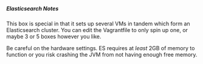 ##### Elasticsearch Notes

This box is special in that it sets up several VMs in tandem which form an Elasticsearch cluster. You can edit the Vagrantfile to only spin up one, or maybe 3 or 5 boxes however you like.

Be careful on the hardware settings. ES requires at *least* 2GB of memory to function or you risk crashing the JVM from not having enough free memory.
